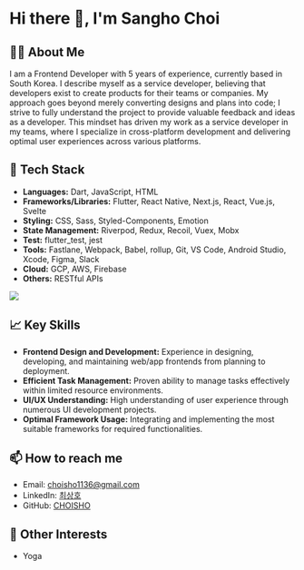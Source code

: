 # Hi there 👋, I'm Sangho Choi

## 👨‍💻 About Me
I am a Frontend Developer with 5 years of experience, currently based in South Korea. I describe myself as a service developer, believing that developers exist to create products for their teams or companies. My approach goes beyond merely converting designs and plans into code; I strive to fully understand the project to provide valuable feedback and ideas as a developer. This mindset has driven my work as a service developer in my teams, where I specialize in cross-platform development and delivering optimal user experiences across various platforms.

## 🚀 Tech Stack
- **Languages:** Dart, JavaScript, HTML
- **Frameworks/Libraries:** Flutter, React Native, Next.js, React, Vue.js, Svelte
- **Styling:** CSS, Sass, Styled-Components, Emotion
- **State Management:** Riverpod, Redux, Recoil, Vuex, Mobx
- **Test:** flutter_test, jest
- **Tools:** Fastlane, Webpack, Babel, rollup, Git, VS Code, Android Studio, Xcode, Figma, Slack
- **Cloud:** GCP, AWS, Firebase
- **Others:** RESTful APIs

<img src="https://skillicons.dev/icons?i=dart,js,ts,flutter,react,html,css,firebase,aws,gcp,androidstudio,swift" />

## 📈 Key Skills
- **Frontend Design and Development:** Experience in designing, developing, and maintaining web/app frontends from planning to deployment.
- **Efficient Task Management:** Proven ability to manage tasks effectively within limited resource environments.
- **UI/UX Understanding:** High understanding of user experience through numerous UI development projects.
- **Optimal Framework Usage:** Integrating and implementing the most suitable frameworks for required functionalities.

## 📫 How to reach me
- Email: [choisho1136@gmail.com](mailto:choisho1136@gmail.com)
- LinkedIn: [최상호](https://www.linkedin.com/in/상호-최-0023bb202/)
- GitHub: [CHOISHO](https://github.com/CHOISHO)

## 🌱 Other Interests
- Yoga
